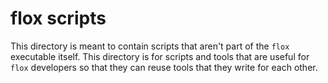 # flox scripts

This directory is meant to contain scripts that aren't part of the `flox`
executable itself.
This directory is for scripts and tools that are useful for `flox`
developers so that they can reuse tools that they write for each other.

